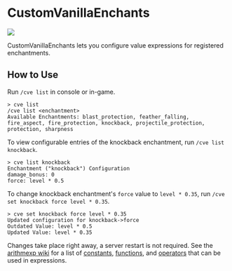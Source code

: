 # CustomVanillaEnchants
[![](https://poggit.pmmp.io/shield.state/CustomVanillaEnchants)](https://poggit.pmmp.io/p/CustomVanillaEnchants)

CustomVanillaEnchants lets you configure value expressions for registered enchantments.

## How to Use
Run `/cve list` in console or in-game.
```
> cve list
/cve list <enchantment>
Available Enchantments: blast_protection, feather_falling, fire_aspect, fire_protection, knockback, projectile_protection, protection, sharpness
```

To view configurable entries of the knockback enchantment, run `/cve list knockback`.
```
> cve list knockback
Enchantment ("knockback") Configuration
damage_bonus: 0
force: level * 0.5
```

To change knockback enchantment's `force` value to `level * 0.35`, run `/cve set knockback force level * 0.35`.
```
> cve set knockback force level * 0.35
Updated configuration for knockback->force
Outdated Value: level * 0.5
Updated Value: level * 0.35
```

Changes take place right away, a server restart is not required. See the [arithmexp wiki](https://github.com/Muqsit/arithmexp/wiki) for a list of [constants](https://github.com/Muqsit/arithmexp/wiki/Constant#list-of-pre-defined-constants), [functions](https://github.com/Muqsit/arithmexp/wiki/Function#list-of-available-functions), and [operators](https://github.com/Muqsit/arithmexp/wiki/Operator) that can be used in expressions.
